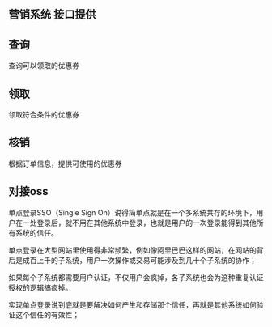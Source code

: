 ## 营销系统 接口提供

## 查询
查询可以领取的优惠券

## 领取
领取符合条件的优惠券

## 核销
根据订单信息，提供可使用的优惠券

## 对接oss
单点登录SSO（Single Sign On）说得简单点就是在一个多系统共存的环境下，用户在一处登录后，就不用在其他系统中登录，也就是用户的一次登录能得到其他所有系统的信任。

单点登录在大型网站里使用得非常频繁，例如像阿里巴巴这样的网站，在网站的背后是成百上千的子系统，用户一次操作或交易可能涉及到几十个子系统的协作；

如果每个子系统都需要用户认证，不仅用户会疯掉，各子系统也会为这种重复认证授权的逻辑搞疯掉。

实现单点登录说到底就是要解决如何产生和存储那个信任，再就是其他系统如何验证这个信任的有效性；